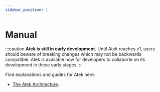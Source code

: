 ```yaml
---
sidebar_position: 1
---
```


# Manual

:::caution
  **Atek is still in early development.**
  Until Atek reaches v1, users should beware of breaking changes which may not be backwards compatible.
  Atek is available now for developers to collaborte on its development in these early stages.
:::

Find explanations and guides for Atek here.

- [The Atek Architecture](./architecture).
